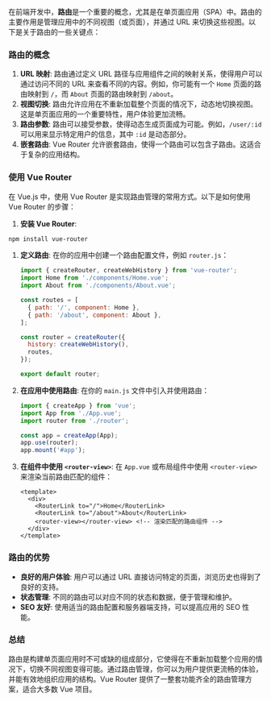 在前端开发中，**路由**是一个重要的概念，尤其是在单页面应用（SPA）中。路由的主要作用是管理应用中的不同视图（或页面），并通过 URL 来切换这些视图。以下是关于路由的一些关键点：

### 路由的概念
1. **URL 映射**: 路由通过定义 URL 路径与应用组件之间的映射关系，使得用户可以通过访问不同的 URL 来查看不同的内容。例如，你可能有一个 `Home` 页面的路由映射到 `/`，而 `About` 页面的路由映射到 `/about`。
2. **视图切换**: 路由允许应用在不重新加载整个页面的情况下，动态地切换视图。这是单页面应用的一个重要特性，用户体验更加流畅。
3. **路由参数**: 路由可以接受参数，使得动态生成页面成为可能。例如，`/user/:id` 可以用来显示特定用户的信息，其中 `:id` 是动态部分。
4. **嵌套路由**: Vue Router 允许嵌套路由，使得一个路由可以包含子路由。这适合于复杂的应用结构。

### 使用 Vue Router
在 Vue.js 中，使用 Vue Router 是实现路由管理的常用方式。以下是如何使用 Vue Router 的步骤：

1. **安装 Vue Router**:
```bash
npm install vue-router
```
1. **定义路由**:
   在你的应用中创建一个路由配置文件，例如 `router.js`：
   ```javascript
   import { createRouter, createWebHistory } from 'vue-router';
   import Home from './components/Home.vue';
   import About from './components/About.vue';

   const routes = [
     { path: '/', component: Home },
     { path: '/about', component: About },
   ];

   const router = createRouter({
     history: createWebHistory(),
     routes,
   });

   export default router;
   ```

3. **在应用中使用路由**:
   在你的 `main.js` 文件中引入并使用路由：
   ```javascript
   import { createApp } from 'vue';
   import App from './App.vue';
   import router from './router';

   const app = createApp(App);
   app.use(router);
   app.mount('#app');
   ```

4. **在组件中使用 `<router-view>`**:
   在 `App.vue` 或布局组件中使用 `<router-view>` 来渲染当前路由匹配的组件：

   ```vue
   <template>
     <div>
       <RouterLink to="/">Home</RouterLink>
       <RouterLink to="/about">About</RouterLink>
       <router-view></router-view> <!-- 渲染匹配的路由组件 -->
     </div>
   </template>
   ```

### 路由的优势
- **良好的用户体验**: 用户可以通过 URL 直接访问特定的页面，浏览历史也得到了良好的支持。
- **状态管理**: 不同的路由可以对应不同的状态和数据，便于管理和维护。
- **SEO 友好**: 使用适当的路由配置和服务器端支持，可以提高应用的 SEO 性能。

### 总结

路由是构建单页面应用时不可或缺的组成部分，它使得在不重新加载整个应用的情况下，切换不同视图变得可能。通过路由管理，你可以为用户提供更流畅的体验，并能有效地组织应用的结构。Vue Router 提供了一整套功能齐全的路由管理方案，适合大多数 Vue 项目。
